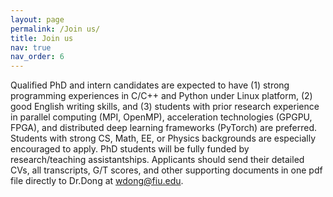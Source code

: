 ```yaml
---
layout: page
permalink: /Join us/
title: Join us
nav: true
nav_order: 6
---
```


Qualified PhD and intern candidates are expected to have (1) strong programming experiences in C/C++ and Python under Linux platform, (2) good English writing skills, and (3) students with prior research experience in parallel computing (MPI, OpenMP), acceleration technologies (GPGPU, FPGA), and distributed deep learning frameworks (PyTorch) are preferred. Students with strong CS, Math, EE, or Physics backgrounds are especially encouraged to apply. PhD students will be fully funded by research/teaching assistantships. Applicants should send their detailed CVs, all transcripts, G/T scores, and other supporting documents in one pdf file directly to Dr.Dong at wdong@fiu.edu.